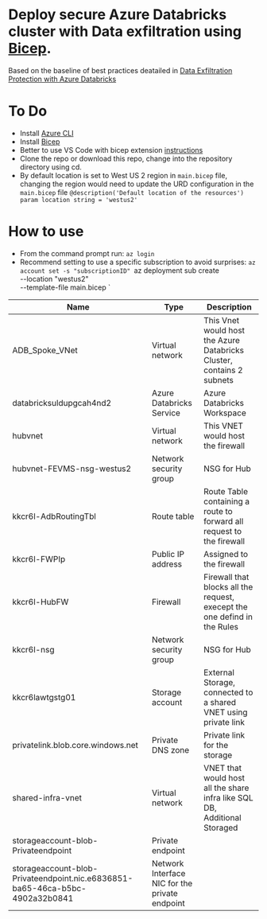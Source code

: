 # Deploy secure Azure Databricks cluster with Data exfiltration using [Bicep](https://docs.microsoft.com/en-us/azure/azure-resource-manager/bicep/overview).

Based on the baseline of best practices deatailed in  [Data Exfiltration Protection with Azure Databricks](https://databricks.com/blog/2020/03/27/data-exfiltration-protection-with-azure-databricks.html)

# To Do
- Install [Azure CLI](https://docs.microsoft.com/en-us/cli/azure/install-azure-cli-windows?tabs=azure-cli)
- Install [Bicep](https://docs.microsoft.com/en-us/azure/azure-resource-manager/bicep/install#azure-cli)
- Better to use VS Code with bicep extension [instructions](https://docs.microsoft.com/en-us/azure/azure-resource-manager/bicep/install#azure-cli)
- Clone the repo or download this repo, change into the repository directory using cd.
- By default location is set to West US 2 region in `main.bicep` file, changing the region would need to update the URD configuration in the `main.bicep` file
`@description('Default location of the resources')
param location string = 'westus2'`

# How to use

- From the command prompt run: 
`az login`
- Recommend setting to use a specific subscription to avoid surprises:
`az account set -s "subscriptionID"
`az deployment sub create \
    --location "westus2" \
    --template-file main.bicep `
    
    
| Name |Type |Description|
|--|--|--|
|ADB_Spoke_VNet|	Virtual network	|This Vnet would host the Azure Databricks Cluster, contains 2 subnets |
|databricksuldupgcah4nd2|	Azure Databricks Service|	Azure Databricks Workspace|
|hubvnet|	Virtual network|	This VNET would host the firewall|
|hubvnet-FEVMS-nsg-westus2	|Network security group|	NSG for Hub|
|kkcr6l-AdbRoutingTbl	|Route table	|Route Table containing a route to forward all request to the firewall|
|kkcr6l-FWPIp|	Public IP address|	Assigned to the firewall|
|kkcr6l-HubFW|	Firewall|	Firewall that blocks all the request, execept the one defind in the Rules|
|kkcr6l-nsg|	Network security group|	NSG for Hub|
|kkcr6lawtgstg01|	Storage account	|External Storage, connected to a shared VNET using private link|
|privatelink.blob.core.windows.net	|Private DNS zone|	Private link for the storage|
|shared-infra-vnet	|Virtual network|	VNET that would host all the share infra like SQL DB, Additional Storaged|
|storageaccount-blob-Privateendpoint|	Private endpoint	|
|storageaccount-blob-Privateendpoint.nic.e6836851-ba65-46ca-b5bc-4902a32b0841	|Network Interface	NIC for the private endpoint|

